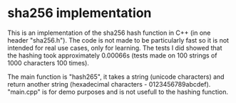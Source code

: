 # sha256 implementation

This is an implementation of the sha256 hash function in C++ (in one header "sha256.h").
The code is not made to be particularly fast so it is not intended for real use cases, only for learning. The tests I did showed that the hashing took approximately 0.00066s (tests made on 100 strings of 1000 characters 100 times).

The main function is "hash265", it takes a string (unicode characters) and return another string (hexadecimal characters - 0123456789abcdef).
"main.cpp" is for demo purposes and is not usefull to the hashing function.
